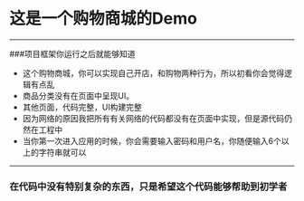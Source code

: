 # 这是一个购物商城的Demo

------
###项目框架你运行之后就能够知道
* 这个购物商城，你可以实现自己开店，和购物两种行为，所以初看你会觉得逻辑有点乱
* 商品分类没有在页面中呈现UI。
* 其他页面，代码完整，UI构建完整
* 因为网络的原因我把所有有关网络的代码都没有在页面中实现，但是源代码仍然在工程中
* 当你第一次进入应用的时候，你会需要输入密码和用户名，你随便输入6个以上的字符串就可以

------
### 在代码中没有特别复杂的东西，只是希望这个代码能够帮助到初学者




